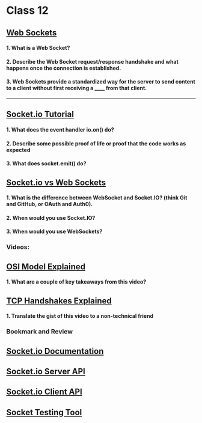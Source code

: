 # Class 12


## [Web Sockets](https://en.wikipedia.org/wiki/WebSocket)



#### 1. What is a Web Socket?


#### 2. Describe the Web Socket request/response handshake and what happens once the connection is established.



#### 3. Web Sockets provide a standardized way for the server to send content to a client without first receiving a ____ from that client.


----

## [Socket.io Tutorial](https://www.tutorialspoint.com/socket.io/)



#### 1. What does the event handler io.on() do?


#### 2. Describe some possible proof of life or proof that the code works as expected



#### 3. What does socket.emit() do?





## [Socket.io vs Web Sockets](https://www.educba.com/websocket-vs-socket-io/)



#### 1. What is the difference between WebSocket and Socket.IO? (think Git and GitHub, or OAuth and Auth0).


#### 2. When would you use Socket.IO?



#### 3. When would you use WebSockets?



### Videos:

## [OSI Model Explained](https://www.youtube.com/watch?v=vv4y_uOneC0)



#### 1. What are a couple of key takeaways from this video?




## [TCP Handshakes Explained](https://www.youtube.com/watch?v=xMtP5ZB3wS)



#### 1. Translate the gist of this video to a non-technical friend



### Bookmark and Review

## [Socket.io Documentation](https://socket.io/docs/)

## [Socket.io Server API](https://socket.io/docs/server-api)

## [Socket.io Client API](https://socket.io/docs/client-api)

## [Socket Testing Tool](https://amritb.github.io/socketio-client-tool/)




